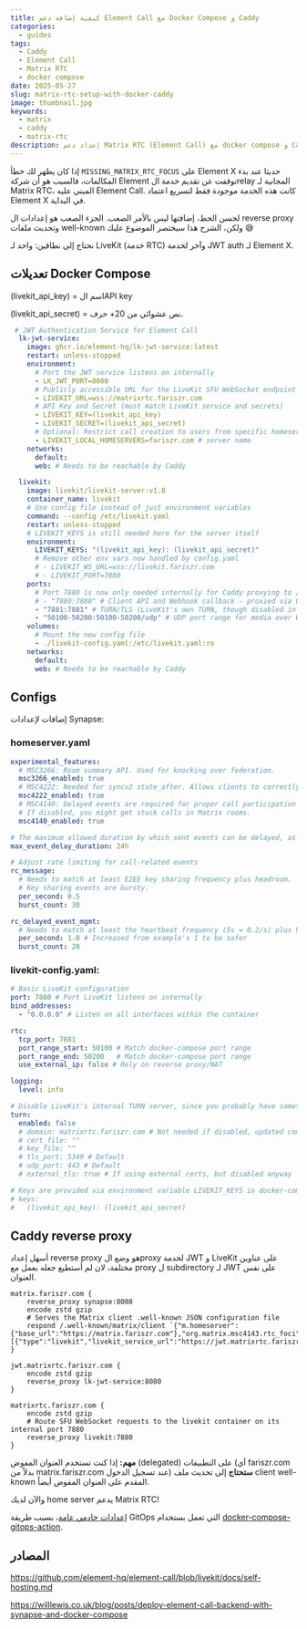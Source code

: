 ```yaml
---
title: كيفية إضافة دعم Element Call مع Docker Compose و Caddy
categories:
  - guides
tags:
  - Caddy
  - Element Call
  - Matrix RTC
  - docker compose
date: 2025-05-27
slug: matrix-rtc-setup-with-docker-caddy
image: thumbnail.jpg
keywords:
  - matrix
  - caddy
  - matrix-rtc
description: إعداد دعم Matrix RTC (Element Call) مع docker compose و Caddy reverse proxy
---
```


إذا كان يظهر لك خطأ `MISSING_MATRIX_RTC_FOCUS` على Element X حديثا عند بدء المكالمات، فالسبب هو أن شركة Element توقفت عن تقديم خدمة الrelay المجانية لـ Matrix RTC، المبني عليه Element Call.
كانت هذه الخدمة موجودة فقط لتسريع اعتماد Element X في البداية.

لحسن الحظ، إضافتها ليس بالأمر الصعب. الجزء الصعب هو إعدادات ال reverse proxy وتحديث ملفات well-known ولكن، الشرح هذا سيختصر الموضوع عليك 😅

نحتاج إلى نطاقين: واحد لـ LiveKit (خدمة RTC) وآخر لخدمة JWT auth لـ Element X.

## تعديلات Docker Compose

(livekit_api_key) = اسم الAPI key

(livekit_api_secret) = نص عشوائي من 20+ حرف.

```yaml
 # JWT Authentication Service for Element Call
  lk-jwt-service:
    image: ghcr.io/element-hq/lk-jwt-service:latest
    restart: unless-stopped
    environment:
      # Port the JWT service listens on internally
      - LK_JWT_PORT=8080
      # Publicly accessible URL for the LiveKit SFU WebSocket endpoint (updated domain)
      - LIVEKIT_URL=wss://matrixrtc.fariszr.com
      # API Key and Secret (must match LiveKit service and secrets)
      - LIVEKIT_KEY=(livekit_api_key)
      - LIVEKIT_SECRET=(livekit_api_secret)
      # Optional: Restrict call creation to users from specific homeservers
      - LIVEKIT_LOCAL_HOMESERVERS=fariszr.com # server name
    networks:
      default:
      web: # Needs to be reachable by Caddy

  livekit:
    image: livekit/livekit-server:v1.8
    container_name: livekit
    # Use config file instead of just environment variables
    command: --config /etc/livekit.yaml
    restart: unless-stopped
    # LIVEKIT_KEYS is still needed here for the server itself
    environment:
      LIVEKIT_KEYS: "(livekit_api_key): (livekit_api_secret)"
      # Remove other env vars now handled by config.yaml
      # - LIVEKIT_WS_URL=wss://livekit.fariszr.com
      # - LIVEKIT_PORT=7880
    ports:
      # Port 7880 is now only needed internally for Caddy proxying to /livekit/sfu
      # - "7880:7880" # Client API and Webhook callback - proxied via Caddy
      - "7881:7881" # TURN/TLS (LiveKit's own TURN, though disabled in config)
      - "50100-50200:50100-50200/udp" # UDP port range for media over WebRTC
    volumes:
      # Mount the new config file
      - ./livekit-config.yaml:/etc/livekit.yaml:ro
    networks:
      default:
      web: # Needs to be reachable by Caddy
```

## Configs
إضافات لإعدادات Synapse:

### homeserver.yaml


```yaml
experimental_features:
  # MSC3266: Room summary API. Used for knocking over federation.
  msc3266_enabled: true
  # MSC4222: Needed for syncv2 state_after. Allows clients to correctly track room state.
  msc4222_enabled: true
  # MSC4140: Delayed events are required for proper call participation signalling.
  # If disabled, you might get stuck calls in Matrix rooms.
  msc4140_enabled: true

# The maximum allowed duration by which sent events can be delayed, as per MSC4140.
max_event_delay_duration: 24h

# Adjust rate limiting for call-related events
rc_message:
  # Needs to match at least E2EE key sharing frequency plus headroom.
  # Key sharing events are bursty.
  per_second: 0.5
  burst_count: 30

rc_delayed_event_mgmt:
  # Needs to match at least the heartbeat frequency (5s = 0.2/s) plus headroom.
  per_second: 1.0 # Increased from example's 1 to be safer
  burst_count: 20
```


### livekit-config.yaml:


```yaml
# Basic LiveKit configuration
port: 7880 # Port LiveKit listens on internally
bind_addresses:
  - "0.0.0.0" # Listen on all interfaces within the container

rtc:
  tcp_port: 7881
  port_range_start: 50100 # Match docker-compose port range
  port_range_end: 50200   # Match docker-compose port range
  use_external_ip: false # Rely on reverse proxy/NAT

logging:
  level: info

# Disable LiveKit's internal TURN server, since you probably have something already set up for the classic P2P calls.
turn:
  enabled: false
  # domain: matrixrtc.fariszr.com # Not needed if disabled, updated comment for consistency
  # cert_file: ""
  # key_file: ""
  # tls_port: 5349 # Default
  # udp_port: 443 # Default
  # external_tls: true # If using external certs, but disabled anyway

# Keys are provided via environment variable LIVEKIT_KEYS in docker-compose.yml
# keys:
#   (livekit_api_key): (livekit_api_secret)
```

## Caddy reverse proxy

 أسهل إعداد reverse proxy هو وضع الproxy لخدمة JWT و LiveKit على عناوين مختلفة، لان لم أستطيع جعله يعمل مع proxy ل subdirectory لـ JWT على نفس العنوان.


```caddy
matrix.fariszr.com {
	reverse_proxy synapse:8008
	encode zstd gzip
	# Serves the Matrix client .well-known JSON configuration file
	respond /.well-known/matrix/client `{"m.homeserver":{"base_url":"https://matrix.fariszr.com"},"org.matrix.msc4143.rtc_foci":[{"type":"livekit","livekit_service_url":"https://jwt.matrixrtc.fariszr.com"}]`
}

jwt.matrixrtc.fariszr.com {
	encode zstd gzip
	reverse_proxy lk-jwt-service:8080
}

matrixrtc.fariszr.com {
	encode zstd gzip
	# Route SFU WebSocket requests to the livekit container on its internal port 7880
	reverse_proxy livekit:7880
}
```
**مهم:** إذا كنت تستخدم العنوان المفوض (delegated) على التطبيقات (أي fariszr.com بدلاً من matrix.fariszr.com عند تسجيل الدخول) **ستحتاج** إلى تحديث ملف client well-known المقدم على العنوان المفوض أيضاً.

والآن  لديك home server يدعم Matrix RTC!

[إعدادات خادمي عامة](https://github.com/FarisZR/Server/tree/main/matrix)، بسبب طريقة GitOps التي تعمل بستخدام [docker-compose-gitops-action](https://fariszr.com/ar/docker-compose-gitops-github/).

## المصادر

https://github.com/element-hq/element-call/blob/livekit/docs/self-hosting.md

https://willlewis.co.uk/blog/posts/deploy-element-call-backend-with-synapse-and-docker-compose